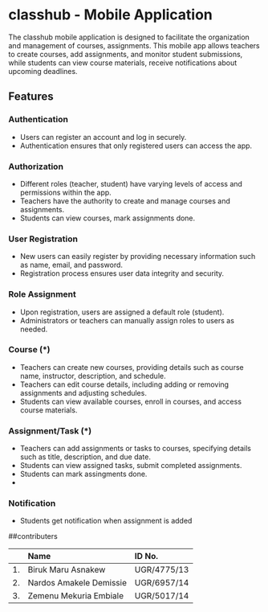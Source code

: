 # classhub - Mobile Application

The classhub mobile application is designed to facilitate the organization and management of courses, assignments. This mobile app allows teachers to create courses, add assignments, and monitor student submissions, while students can view course materials, receive notifications about upcoming deadlines.

## Features

### Authentication
- Users can register an account and log in securely.
- Authentication ensures that only registered users can access the app.

### Authorization
- Different roles (teacher, student) have varying levels of access and permissions within the app.
- Teachers have the authority to create and manage courses and assignments.
- Students can view courses, mark assignments done.

### User Registration
- New users can easily register by providing necessary information such as name, email, and password.
- Registration process ensures user data integrity and security.

### Role Assignment
- Upon registration, users are assigned a default role (student).
- Administrators or teachers can manually assign roles to users as needed.

### Course (*)
- Teachers can create new courses, providing details such as course name, instructor, description, and schedule.
- Teachers can edit course details, including adding or removing assignments and adjusting schedules.
- Students can view available courses, enroll in courses, and access course materials.

### Assignment/Task (*)
- Teachers can add assignments or tasks to courses, specifying details such as title, description, and due date.
- Students can view assigned tasks, submit completed assignments.
- Students can mark assingments done.
- 
### Notification
- Students get notification when assignment is added



##contributers



|   | Name                    | ID No.      |
|:--| :-----------------------| :-----------|
|1. | Biruk Maru Asnakew      | UGR/4775/13 |
|2. | Nardos Amakele Demissie | UGR/6957/14 |
|3. | Zemenu Mekuria Embiale  | UGR/5017/14 |





